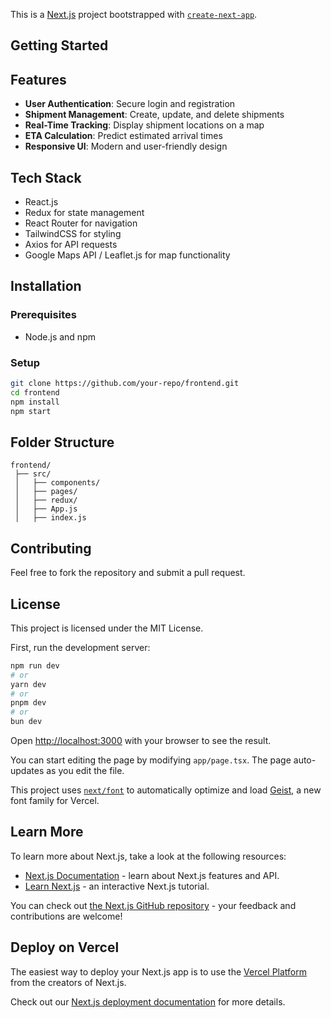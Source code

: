 This is a [Next.js](https://nextjs.org) project bootstrapped with [`create-next-app`](https://nextjs.org/docs/app/api-reference/cli/create-next-app).

## Getting Started
## Features

- **User Authentication**: Secure login and registration
- **Shipment Management**: Create, update, and delete shipments
- **Real-Time Tracking**: Display shipment locations on a map
- **ETA Calculation**: Predict estimated arrival times
- **Responsive UI**: Modern and user-friendly design

## Tech Stack

- React.js
- Redux for state management
- React Router for navigation
- TailwindCSS for styling
- Axios for API requests
- Google Maps API / Leaflet.js for map functionality

## Installation

### Prerequisites
- Node.js and npm

### Setup
```bash
git clone https://github.com/your-repo/frontend.git
cd frontend
npm install
npm start
```

## Folder Structure

```
frontend/
 ├── src/
 │   ├── components/
 │   ├── pages/
 │   ├── redux/
 │   ├── App.js
 │   ├── index.js
```

## Contributing
Feel free to fork the repository and submit a pull request.

## License
This project is licensed under the MIT License.

First, run the development server:

```bash
npm run dev
# or
yarn dev
# or
pnpm dev
# or
bun dev
```

Open [http://localhost:3000](http://localhost:3000) with your browser to see the result.

You can start editing the page by modifying `app/page.tsx`. The page auto-updates as you edit the file.

This project uses [`next/font`](https://nextjs.org/docs/app/building-your-application/optimizing/fonts) to automatically optimize and load [Geist](https://vercel.com/font), a new font family for Vercel.

## Learn More

To learn more about Next.js, take a look at the following resources:

- [Next.js Documentation](https://nextjs.org/docs) - learn about Next.js features and API.
- [Learn Next.js](https://nextjs.org/learn) - an interactive Next.js tutorial.

You can check out [the Next.js GitHub repository](https://github.com/vercel/next.js) - your feedback and contributions are welcome!

## Deploy on Vercel

The easiest way to deploy your Next.js app is to use the [Vercel Platform](https://vercel.com/new?utm_medium=default-template&filter=next.js&utm_source=create-next-app&utm_campaign=create-next-app-readme) from the creators of Next.js.

Check out our [Next.js deployment documentation](https://nextjs.org/docs/app/building-your-application/deploying) for more details.
